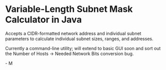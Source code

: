 # Variable-Length Subnet Mask Calculator in Java

Accepts a CIDR-formatted network address and individual subnet parameters to calculate individual subnet sizes, ranges, and addresses.

Currently a command-line utility; will extend to basic GUI soon and sort out the Number of Hosts -> Needed Network Bits conversion bug.

\- M

